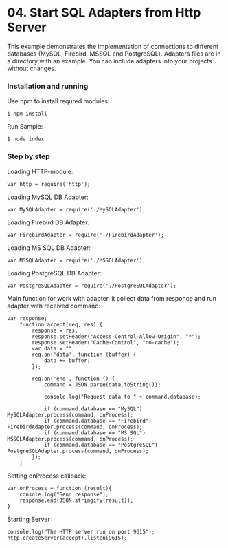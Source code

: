 # 04. Start SQL Adapters from Http Server

This example demonstrates the implementation of connections to different databases (MySQL, Firebird, MSSQL and PostgreSQL). Adapters files are in a directory with an example. You can include adapters into your projects without changes.

### Installation and running
Use npm to install requred modules:

    $ npm install
Run Sample:

    $ node index

### Step by step

Loading HTTP-module:

    var http = require('http');

Loading MySQL DB Adapter:

    var MySQLAdapter = require('./MySQLAdapter');

Loading Firebird DB Adapter:

    var FirebirdAdapter = require('./FirebirdAdapter');

Loading MS SQL DB Adapter:

    var MSSQLAdapter = require('./MSSQLAdapter');

Loading PostgreSQL DB Adapter:

    var PostgreSQLAdapter = require('./PostgreSQLAdapter');

Main function for work with adapter, it collect data from responce and run adapter with received command:

    var response;
        function accept(req, res) {
            response = res;
            response.setHeader("Access-Control-Allow-Origin", "*");
            response.setHeader("Cache-Control", "no-cache");
            var data = "";
            req.on('data', function (buffer) {
                data += buffer;
            });
        
            req.on('end', function () {
                command = JSON.parse(data.toString());
        
        		console.log("Request data to " + command.database);
        		
                if (command.database == "MySQL") MySQLAdapter.process(command, onProcess);
                if (command.database == "Firebird") FirebirdAdapter.process(command, onProcess);
                if (command.database == "MS SQL") MSSQLAdapter.process(command, onProcess);
                if (command.database == "PostgreSQL") PostgreSQLAdapter.process(command, onProcess);
            });
        }

Setting onProcess callback:

    var onProcess = function (result){
    	console.log("Send response");
        response.end(JSON.stringify(result));
    }

Starting Server

    console.log("The HTTP server run on port 9615");
    http.createServer(accept).listen(9615);
